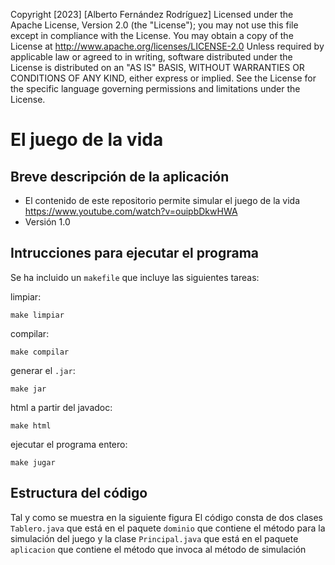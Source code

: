 Copyright [2023] [Alberto Fernández Rodríguez]
Licensed under the Apache License, Version 2.0 (the "License");
you may not use this file except in compliance with the License.
You may obtain a copy of the License at
http://www.apache.org/licenses/LICENSE-2.0
Unless required by applicable law or agreed to in writing,
software distributed under the License is distributed on an
"AS IS" BASIS, WITHOUT WARRANTIES OR CONDITIONS OF ANY KIND,
either express or implied. See the License for the specific
language governing permissions and limitations under the
License.

# El juego de la vida

## Breve descripción de la aplicación
* El contenido de este repositorio permite simular el juego de la vida https://www.youtube.com/watch?v=ouipbDkwHWA
* Versión 1.0

## Intrucciones para ejecutar el programa

Se ha incluido un `makefile` que incluye las siguientes tareas:

limpiar:

```console
make limpiar
```
compilar:

```console
make compilar
```
generar el `.jar`: 

```console
make jar
```

html a partir del javadoc:

```console
make html
```

ejecutar el programa entero:

```console
make jugar
```

## Estructura del código

Tal y como se muestra en la siguiente figura
El código consta de dos clases `Tablero.java` que está en el paquete 
`dominio` que contiene el método para la simulación del juego
y la clase `Principal.java` que está en el paquete `aplicacion` 
que contiene el método que invoca al método de simulación